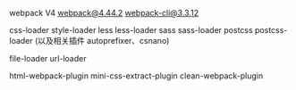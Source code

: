 




webpack V4
webpack@4.44.2 webpack-cli@3.3.12


css-loader
style-loader
less less-loader
sass sass-loader
postcss postcss-loader (以及相关插件 autoprefixer、csnano)

file-loader
url-loader

html-webpack-plugin
mini-css-extract-plugin
clean-webpack-plugin
